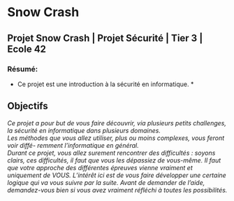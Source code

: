 # Snow Crash
## Projet Snow Crash | Projet Sécurité | Tier 3 | Ecole 42
### Résumé:<br>
* Ce projet est une introduction à la sécurité en informatique. *

## Objectifs
*Ce projet a pour but de vous faire découvrir, via plusieurs petits challenges, la sécurité
en informatique dans plusieurs domaines.
<br>
Les méthodes que vous allez utiliser, plus ou moins complexes, vous feront voir diffé-
remment l’informatique en général.
<br>
Durant ce projet, vous allez surement rencontrer des difficultés : soyons clairs, ces
difficultés, il faut que vous les dépassiez de vous-même. Il faut que votre approche des
différentes épreuves vienne vraiment et uniquement de VOUS. L’intérêt ici est de vous
faire développer une certaine logique qui va vous suivre par la suite. Avant de demander
de l’aide, demandez-vous bien si vous avez vraiment réfléchi à toutes les possibilités.*